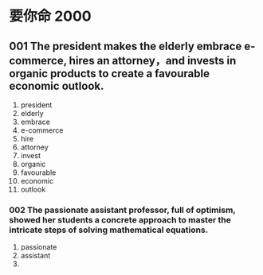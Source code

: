 # 要你命 2000

## 001 The president makes the elderly embrace e-commerce, hires an attorney，and invests in organic products to create a favourable economic outlook.

1. president
2. elderly
3. embrace
4. e-commerce
5. hire
6. attorney
7. invest
8. organic
9. favourable
10. economic
11. outlook

### 002 The passionate assistant professor, full of optimism, showed her students a concrete approach to master the intricate steps of solving mathematical equations.

1. passionate 
2. assistant
3. 